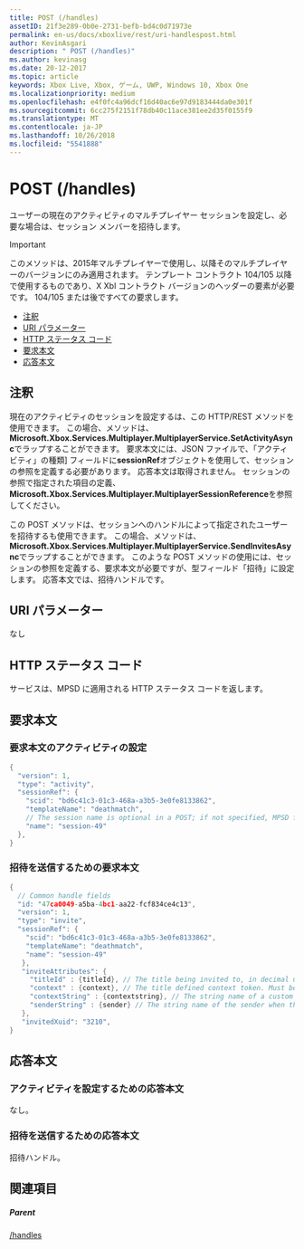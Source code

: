 ```yaml
---
title: POST (/handles)
assetID: 21f3e289-0b0e-2731-befb-bd4c0d71973e
permalink: en-us/docs/xboxlive/rest/uri-handlespost.html
author: KevinAsgari
description: " POST (/handles)"
ms.author: kevinasg
ms.date: 20-12-2017
ms.topic: article
keywords: Xbox Live, Xbox, ゲーム, UWP, Windows 10, Xbox One
ms.localizationpriority: medium
ms.openlocfilehash: e4f0fc4a96dcf16d40ac6e97d9183444da0e301f
ms.sourcegitcommit: 6cc275f2151f78db40c11ace381ee2d35f0155f9
ms.translationtype: MT
ms.contentlocale: ja-JP
ms.lasthandoff: 10/26/2018
ms.locfileid: "5541888"
---
```

# <a name="post-handles"></a>POST (/handles)
ユーザーの現在のアクティビティのマルチプレイヤー セッションを設定し、必要な場合は、セッション メンバーを招待します。

> [!IMPORTANT]
> このメソッドは、2015年マルチプレイヤーで使用し、以降そのマルチプレイヤーのバージョンにのみ適用されます。 テンプレート コントラクト 104/105 以降で使用するものであり、X Xbl コントラクト バージョンのヘッダーの要素が必要です。 104/105 または後ですべての要求します。

  * [注釈](#ID4ET)
  * [URI パラメーター](#ID4EHB)
  * [HTTP ステータス コード](#ID4EPB)
  * [要求本文](#ID4EVB)
  * [応答本文](#ID4EJC)

<a id="ID4ET"></a>


## <a name="remarks"></a>注釈

現在のアクティビティのセッションを設定するは、この HTTP/REST メソッドを使用できます。 この場合、メソッドは、 **Microsoft.Xbox.Services.Multiplayer.MultiplayerService.SetActivityAsync**でラップすることができます。 要求本文には、JSON ファイルで、「アクティビティ」の種類] フィールドに**sessionRef**オブジェクトを使用して、セッションの参照を定義する必要があります。 応答本文は取得されません。 セッションの参照で指定された項目の定義、 **Microsoft.Xbox.Services.Multiplayer.MultiplayerSessionReference**を参照してください。

この POST メソッドは、セッションへのハンドルによって指定されたユーザーを招待するも使用できます。 この場合、メソッドは、 **Microsoft.Xbox.Services.Multiplayer.MultiplayerService.SendInvitesAsync**でラップすることができます。 このような POST メソッドの使用には、セッションの参照を定義する、要求本文が必要ですが、型フィールド「招待」に設定します。 応答本文では、招待ハンドルです。

<a id="ID4EHB"></a>


## <a name="uri-parameters"></a>URI パラメーター

なし

<a id="ID4EPB"></a>


## <a name="http-status-codes"></a>HTTP ステータス コード
サービスは、MPSD に適用される HTTP ステータス コードを返します。  
<a id="ID4EVB"></a>


## <a name="request-body"></a>要求本文

<a id="ID4E1B"></a>


### <a name="request-body-for-setting-activity"></a>要求本文のアクティビティの設定


```cpp
{
  "version": 1,
  "type": "activity",
  "sessionRef": {
    "scid": "bd6c41c3-01c3-468a-a3b5-3e0fe8133862",
    "templateName": "deathmatch",
    // The session name is optional in a POST; if not specified, MPSD fills in a GUID.//
    "name": "session-49"
  },
}

```


<a id="ID4EBC"></a>


### <a name="request-body-for-sending-invites"></a>招待を送信するための要求本文


```cpp
{
  // Common handle fields
  "id: "47ca0049-a5ba-4bc1-aa22-fcf834ce4c13",
  "version": 1,
  "type": "invite",
  "sessionRef": {
    "scid": "bd6c41c3-01c3-468a-a3b5-3e0fe8133862",
    "templateName": "deathmatch",
    "name": "session-49"
   },
   "inviteAttributes": {
     "titleId" : {titleId}, // The title being invited to, in decimal uint32. This value is used to find the title name and/or image.
     "context" : {context}, // The title defined context token. Must be 256 characters or less when URI-encoded.
     "contextString" : {contextstring}, // The string name of a custom invite string to display in the invite notification.
     "senderString" : {sender} // The string name of the sender when the sender is a service.
   },
   "invitedXuid": "3210",
}

```


<a id="ID4EJC"></a>


## <a name="response-body"></a>応答本文

<a id="ID4EOC"></a>


### <a name="response-body-for-setting-activity"></a>アクティビティを設定するための応答本文
なし。  
<a id="ID4ESC"></a>


### <a name="response-body-for-sending-invites"></a>招待を送信するための応答本文
招待ハンドル。   
<a id="ID4EXC"></a>


## <a name="see-also"></a>関連項目

<a id="ID4EZC"></a>


##### <a name="parent"></a>Parent

[/handles](uri-handles.md)
